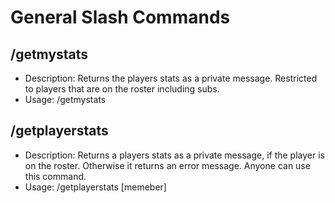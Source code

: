 # General Slash Commands

## /getmystats
- Description: Returns the players stats as a private message. Restricted to players that are on the roster including subs.
- Usage: /getmystats

## /getplayerstats 
- Description: Returns a players stats as a private message, if the player is on the roster. Otherwise it returns an error message. Anyone can use this command.
- Usage: /getplayerstats [memeber]
